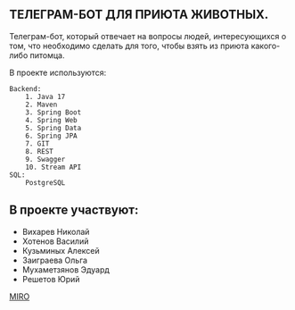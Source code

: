 <h2>ТЕЛЕГРАМ-БОТ ДЛЯ ПРИЮТА ЖИВОТНЫХ.</h2>
Телеграм-бот, который отвечает на вопросы людей, интересующихся о том, что необходимо сделать для того, чтобы взять из приюта какого-либо питомца.

В проекте используются:

    Backend:
        1. Java 17
        2. Maven
        3. Spring Boot
        4. Spring Web
        5. Spring Data
        6. Spring JPA
        7. GIT
        8. REST
        9. Swagger
        10. Stream API
    SQL:
        PostgreSQL

<h2>В проекте участвуют:</h2>
<ul>
<li>Вихарев Николай</li>
<li>Хотенов Василий</li>
<li>Кузьминых Алексей</li>
<li>Заиграева Ольга</li>
<li>Мухаметзянов Эдуард</li>
<li>Решетов Юрий</li>
</ul>

<a href="https://miro.com/app/board/uXjVPnO21qQ=/">MIRO</a>
